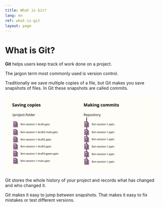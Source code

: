 ```yaml
---
title: What is Git?
lang: en
ref: what-is-git
layout: page
---
```


# What is Git?

**Git** helps users keep track of work done on a project.

The jargon term most commonly used is version control.

Traditionally we save multiple copies of a file, but Git makes you save snapshots of files. 
In Git these snapshots are called commits.

![An image showing how traditionally files get copied around and given ambiguous names. Whereas in git the same file keeps the same name and "commits" are stacked one after the other.](/assets/images/git-commit-example-off-white.png)

Git stores the whole history of your project and records what has changed and who changed it.

Git makes it easy to jump between snapshots. That makes it easy to fix mistakes or test different versions.

